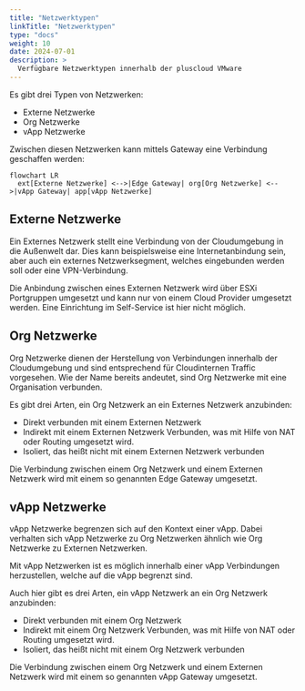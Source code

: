 ```yaml
---
title: "Netzwerktypen"
linkTitle: "Netzwerktypen"
type: "docs"
weight: 10
date: 2024-07-01
description: >
  Verfügbare Netzwerktypen innerhalb der pluscloud VMware
---
```


Es gibt drei Typen von Netzwerken:

* Externe Netzwerke
* Org Netzwerke
* vApp Netzwerke

Zwischen diesen Netzwerken kann mittels Gateway eine Verbindung geschaffen werden:

```mermaid
flowchart LR
  ext[Externe Netzwerke] <-->|Edge Gateway| org[Org Netzwerke] <-->|vApp Gateway| app[vApp Netzwerke]
```

## Externe Netzwerke

Ein Externes Netzwerk stellt eine Verbindung von der Cloudumgebung in die Außenwelt dar.
Dies kann beispielsweise eine Internetanbindung sein, aber auch ein externes Netzwerksegment, welches eingebunden werden soll oder eine VPN-Verbindung.

Die Anbindung zwischen eines Externen Netzwerk wird über ESXi Portgruppen umgesetzt und kann nur von einem Cloud Provider umgesetzt werden. Eine Einrichtung im Self-Service ist hier nicht möglich.

## Org Netzwerke

Org Netzwerke dienen der Herstellung von Verbindungen innerhalb der Cloudumgebung und sind entsprechend für Cloudinternen Traffic vorgesehen.
Wie der Name bereits andeutet, sind Org Netzwerke mit eine Organisation verbunden.

Es gibt drei Arten, ein Org Netzwerk an ein Externes Netzwerk anzubinden:

* Direkt verbunden mit einem Externen Netzwerk
* Indirekt mit einem Externen Netzwerk Verbunden, was mit Hilfe von NAT oder Routing umgesetzt wird.
* Isoliert, das heißt nicht mit einem Externen Netzwerk verbunden

Die Verbindung zwischen einem Org Netzwerk und einem Externen Netzwerk wird mit einem so genannten Edge Gateway umgesetzt.

## vApp Netzwerke

vApp Netzwerke begrenzen sich auf den Kontext einer vApp. Dabei verhalten sich vApp Netzwerke zu Org Netzwerken ähnlich wie Org Netzwerke zu Externen Netzwerken.

Mit vApp Netzwerken ist es möglich innerhalb einer vApp Verbindungen herzustellen, welche auf die vApp begrenzt sind.

Auch hier gibt es drei Arten, ein vApp Netzwerk an ein Org Netzwerk anzubinden:

* Direkt verbunden mit einem Org Netzwerk
* Indirekt mit einem Org Netzwerk Verbunden, was mit Hilfe von NAT oder Routing umgesetzt wird.
* Isoliert, das heißt nicht mit einem Org Netzwerk verbunden

Die Verbindung zwischen einem Org Netzwerk und einem Externen Netzwerk wird mit einem so genannten vApp Gateway umgesetzt.
